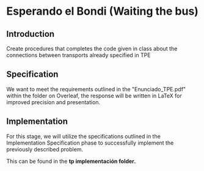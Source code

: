 # Esperando el Bondi (Waiting the bus)

## Introduction

Create procedures that completes the code given in class about the connections between transports already specified in TPE

## Specification 

We want to meet the requirements outlined in the "Enunciado_TPE.pdf" within the folder on Overleaf, the response will be written in LaTeX for improved precision and presentation.


## Implementation
For this stage, we will utilize the specifications outlined in the Implementation Specification phase to successfully implement the previously described problem.

This can be found in the <b>tp implementación folder.



